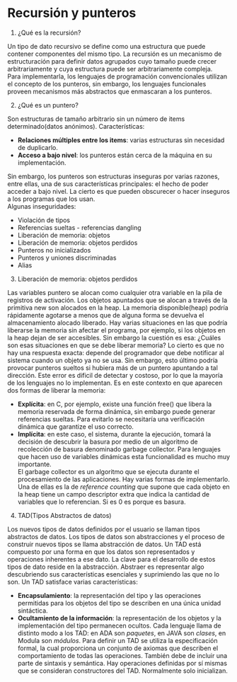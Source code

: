 # Recursión y punteros

1. ¿Qué es la recursión?

Un tipo de dato recursivo se define como una estructura que puede contener componentes del mismo tipo. La recursión es un mecanismo de estructuración para definir datos agrupados cuyo tamaño puede crecer arbitrariamente y cuya estructura puede ser arbitrariamente compleja.  
Para implementarla, los lenguajes de programación convencionales utilizan el concepto de los punteros, sin embargo, los lenguajes funcionales proveen mecanismos más abstractos que enmascaran a los punteros.

2. ¿Qué es un puntero?

Son estructuras de tamaño arbitrario sin un número de items determinado(datos anónimos). Características:
* **Relaciones múltiples entre los items**: varias estructuras sin necesidad de duplicarlo.
* **Acceso a bajo nivel**: los punteros están cerca de la máquina en su implementación.

Sin embargo, los punteros son estructuras inseguras por varias razones, entre ellas, una de sus características principales: el hecho de poder acceder a bajo nivel. La cierto es que pueden obscurecer o hacer inseguros a los programas que los usan.  
Algunas inseguridades:
* Violación de tipos
* Referencias sueltas - referencias dangling
* Liberación de memoria: objetos
* Liberación de memoria: objetos perdidos
* Punteros no inicializados
* Punteros y uniones discriminadas
* Alias

3. Liberación de memoria: objetos perdidos

Las variables puntero se alocan como cualquier otra variable en la pila de registros de activación. Los objetos apuntados que se alocan a través de la primitiva new son alocados en la heap. La memoria disponible(heap) podría rápidamente agotarse a menos que de alguna forma se devuelva el almacenamiento alocado liberado.
Hay varias situaciones en las que podría liberarse la memoria sin afectar el programa, por ejemplo, si los objetos en la heap dejan de ser accesibles. Sin embargo la cuestión es esa: ¿Cuáles son esas situaciones en que se debe liberar memoria? Lo cierto es que no hay una respuesta exacta: depende del programador que debe notificar al sistema cuando un objeto ya no se usa. Sin embargo, esto último podría provocar punteros sueltos si hubiera más de un puntero apuntando a tal dirección. Este error es dificil de detectar y costoso, por lo que la mayoría de los lenguajes no lo implementan.
Es en este contexto en que aparecen dos formas de liberar la memoria:
* **Explícita**: en C, por ejemplo, existe una función free() que libera la memoria reservada de forma dinámica, sin embargo puede generar referencias sueltas. Para evitarlo se necesitaría una verificación dinámica que garantize el uso correcto.
* **Implícita**: en este caso, el sistema, durante la ejecución, tomará la decisión de descubrir la basura por medio de un algoritmo de recolección de basura denominado garbage collector. Para lenguajes que hacen uso de variables dinámicas esta funcionalidad es mucho muy importante.  
El garbage collector es un algoritmo que se ejecuta durante el procesamiento de las aplicaciones. Hay varias formas de implementarlo. Una de ellas es la de *reference counting* que supone que cada objeto en la heap tiene un campo descriptor extra que indica la cantidad de variables que lo referencian. Si es 0 es porque es basura.

4. TAD(Tipos Abstractos de datos)

Los nuevos tipos de datos definidos por el usuario se llaman tipos abstractos de datos. Los tipos de datos son abstracciones y el proceso de construir nuevos tipos se llama abstracción de datos. Un TAD está compuesto por una forma en que los datos son representados y operaciones inherentes a ese dato. La clave para el desarrollo de estos tipos de dato reside en la abstracción. Abstraer es representar algo descubriendo sus características esenciales y suprimiendo las que no lo son. Un TAD satisface varias características:
* **Encapsulamiento**: la representación del tipo y las operaciones permitidas para los objetos del tipo se describen en una única unidad sintáctica.
* **Ocultamiento de la información**: la representación de los objetos y la implementación del tipo permanecen ocultos.
Cada lenguaje llama de distinto modo a los TAD: en ADA son *paquetes*, en JAVA son *clases*, en Modula son *módulos*.
Para definir un TAD se utiliza la especificación formal, la cual proporciona un conjunto de axiomas que describen el comportamiento de todas las operaciones. También debe de incluir una parte de sintaxis y semántica. Hay operaciones definidas por sí mismas que se consideran constructores del TAD. Normalmente solo inicializan.

